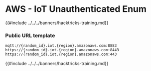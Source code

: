 # AWS - IoT Unauthenticated Enum

{{#include ../../../banners/hacktricks-training.md}}

### Public URL template

```
mqtt://{random_id}.iot.{region}.amazonaws.com:8883
https://{random_id}.iot.{region}.amazonaws.com:8443
https://{random_id}.iot.{region}.amazonaws.com:443
```

{{#include ../../../banners/hacktricks-training.md}}




